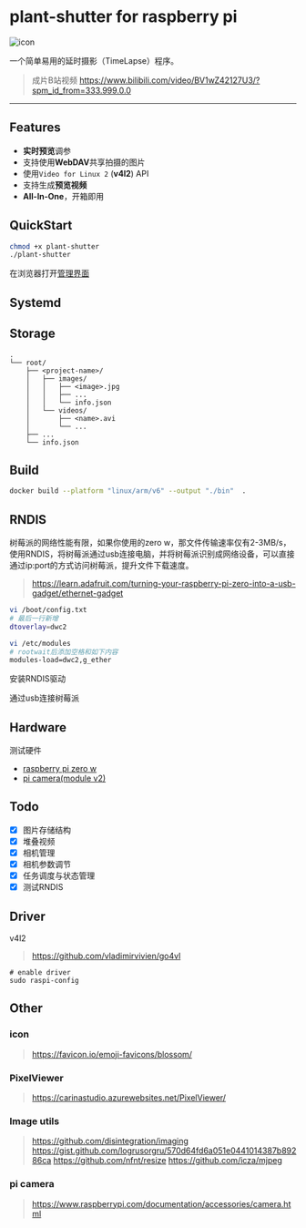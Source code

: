 # plant-shutter for raspberry pi

![icon](asset/icon-192x192.png)

一个简单易用的延时摄影（TimeLapse）程序。

> 成片B站视频
> https://www.bilibili.com/video/BV1wZ42127U3/?spm_id_from=333.999.0.0


***

## Features

* **实时预览**调参
* 支持使用**WebDAV**共享拍摄的图片
* 使用`Video for Linux 2` (**v4l2**) API
* 支持生成**预览视频**
* **All-In-One**，开箱即用

## QuickStart

```sh
chmod +x plant-shutter
./plant-shutter
```

在浏览器打开[管理界面](raspberry:9999)

## Systemd



## Storage

```
.
└── root/
    ├── <project-name>/
    │   ├── images/
    │   │   ├── <image>.jpg
    │   │   ├── ...
    │   │   └── info.json
    │   └── videos/
    │       ├── <name>.avi
    │       └── ...
    ├── ...
    └── info.json
```


## Build

```sh
docker build --platform "linux/arm/v6" --output "./bin"  .
```

## RNDIS

树莓派的网络性能有限，如果你使用的zero w，那文件传输速率仅有2-3MB/s，使用RNDIS，将树莓派通过usb连接电脑，并将树莓派识别成网络设备，可以直接通过ip:port的方式访问树莓派，提升文件下载速度。

> https://learn.adafruit.com/turning-your-raspberry-pi-zero-into-a-usb-gadget/ethernet-gadget

```bash
vi /boot/config.txt
# 最后一行新增
dtoverlay=dwc2

vi /etc/modules
# rootwait后添加空格和如下内容
modules-load=dwc2,g_ether
```

安装RNDIS驱动

通过usb连接树莓派

## Hardware

测试硬件

* [raspberry pi zero w](https://www.raspberrypi.com/products/raspberry-pi-zero-w/)
* [pi camera(module v2)](https://www.raspberrypi.com/products/camera-module-v2/)

## Todo

- [x] 图片存储结构
- [x] 堆叠视频
- [x] 相机管理
- [x] 相机参数调节
- [x] 任务调度与状态管理
- [x] 测试RNDIS

## Driver

v4l2

> https://github.com/vladimirvivien/go4vl

```shell
# enable driver
sudo raspi-config
```

## Other

### icon

> https://favicon.io/emoji-favicons/blossom/

### PixelViewer

> https://carinastudio.azurewebsites.net/PixelViewer/


### Image utils

> https://github.com/disintegration/imaging
> https://gist.github.com/logrusorgru/570d64fd6a051e0441014387b89286ca
> https://github.com/nfnt/resize
> https://github.com/icza/mjpeg

### pi camera

> https://www.raspberrypi.com/documentation/accessories/camera.html
